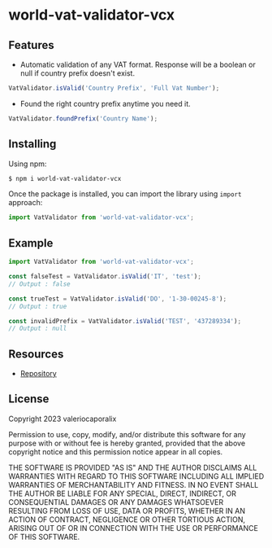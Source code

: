 # world-vat-validator-vcx

## Features

- Automatic validation of any VAT format. Response will be a boolean or null if country prefix doesn't exist.

```js
VatValidator.isValid('Country Prefix', 'Full Vat Number');
```

- Found the right country prefix anytime you need it.

```js
VatValidator.foundPrefix('Country Name');
```

## Installing

Using npm:

```bash
$ npm i world-vat-validator-vcx
```

Once the package is installed, you can import the library using `import` approach:

```js
import VatValidator from 'world-vat-validator-vcx';
```

## Example

```js
import VatValidator from 'world-vat-validator-vcx';

const falseTest = VatValidator.isValid('IT', 'test');
// Output : false

const trueTest = VatValidator.isValid('DO', '1-30-00245-8');
// Output : true

const invalidPrefix = VatValidator.isValid('TEST', '437289334');
// Output : null
```

## Resources

- [Repository](https://github.com/valeriocaporalix/world-vat-validator-vcx)

## License

Copyright 2023 valeriocaporalix

Permission to use, copy, modify, and/or distribute this software for any purpose with or without fee is hereby granted,
provided that the above copyright notice and this permission notice appear in all copies.

THE SOFTWARE IS PROVIDED "AS IS" AND THE AUTHOR DISCLAIMS ALL WARRANTIES WITH REGARD TO THIS SOFTWARE INCLUDING ALL IMPLIED WARRANTIES
OF MERCHANTABILITY AND FITNESS. IN NO EVENT SHALL THE AUTHOR BE LIABLE FOR ANY SPECIAL, DIRECT, INDIRECT,
OR CONSEQUENTIAL DAMAGES OR ANY DAMAGES WHATSOEVER RESULTING FROM LOSS OF USE, DATA OR PROFITS, WHETHER IN AN ACTION OF CONTRACT,
NEGLIGENCE OR OTHER TORTIOUS ACTION, ARISING OUT OF OR IN CONNECTION WITH THE USE OR PERFORMANCE OF THIS SOFTWARE.
